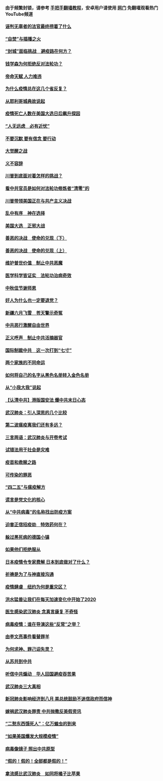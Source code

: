 #### 由于频繁封锁，请参考 [手把手翻墙教程](https://github.com/gfw-breaker/guides/wiki/)，安卓用户请使用 [网门](https://github.com/gfw-breaker/nogfw/blob/master/dl.md?t=02022202) 免翻墙观看热门YouTube频道 

#### [诬判无辜者的法官最终捞着了什么](../pages/87/419268.md?t=02022202) 

#### [“自焚”与插播之火](../pages/87/419226.md?t=02022202) 

#### [“封城”面临挑战　避疫路在何方？](../pages/87/419028.md?t=02022202) 

#### [钱学森为何拒绝反对法轮功？](../pages/87/418905.md?t=02022202) 

#### [帝命天赋 人力难违](../pages/87/418484.md?t=02022202) 

#### [为什么疫情总在这几个省反复？](../pages/87/418219.md?t=02022202) 

#### [从耶利哥城典故说起](../pages/87/416892.md?t=02022202) 

#### [疫情死亡人数在美国大选日后飙升探因](../pages/87/416606.md?t=02022202) 

#### [“人无远虑　必有近忧”](../pages/87/416513.md?t=02022202) 

#### [不要沉默 要有信念 要行动](../pages/87/416457.md?t=02022202) 

#### [大觉醒之战](../pages/87/416456.md?t=02022202) 

#### [义不容辞](../pages/87/415807.md?t=02022202) 

#### [川普到底面对着怎样的挑战？](../pages/87/415134.md?t=02022202) 

#### [看中共官员是如何对法轮功修炼者“清零”的](../pages/87/415130.md?t=02022202) 

#### [川普带领美国正在与共产主义决战](../pages/87/415095.md?t=02022202) 

#### [乱中有序　神在选择](../pages/87/414838.md?t=02022202) 

#### [美国大选　正邪大战](../pages/87/414771.md?t=02022202) 

#### [善恶的决战　使命的兑现（下）](../pages/87/414523.md?t=02022202) 

#### [善恶的决战　使命的兑现（上）](../pages/87/414522.md?t=02022202) 

#### [维护普世价值　制止中共恶魔](../pages/87/414454.md?t=02022202) 

#### [医学科学皆证实　法轮功治病奇效](../pages/87/413499.md?t=02022202) 

#### [中秋佳节谢师恩](../pages/87/412986.md?t=02022202) 

#### [好人为什么也一定要退党？](../pages/87/409385.md?t=02022202) 

#### [新疆六月飞雪　苍天警示奇冤](../pages/87/408550.md?t=02022202) 

#### [中共恶行激醒自由世界](../pages/87/408318.md?t=02022202) 

#### [正义呼声　制止中共活摘器官](../pages/87/408258.md?t=02022202) 

#### [国际制裁中共　这一次打到“七寸”](../pages/87/407879.md?t=02022202) 

#### [两个家族的不同命运](../pages/87/407774.md?t=02022202) 

#### [如何将自己的名字从黑色名册转入金色名册](../pages/87/407773.md?t=02022202) 

#### [从“小我大我”说起](../pages/87/407775.md?t=02022202) 

#### [【认清中共】港版国安法 爆中共末日心态](../pages/87/407778.md?t=02022202) 

#### [武汉肺炎：引人深思的几个比较](../pages/87/407622.md?t=02022202) 

#### [第二波瘟疫离我们还有多远？](../pages/87/407623.md?t=02022202) 

#### [三言两语：武汉肺炎与开卷考试](../pages/87/406382.md?t=02022202) 

#### [试错法用于社会是灾难](../pages/87/405917.md?t=02022202) 

#### [疫苗和救赎之路](../pages/87/404779.md?t=02022202) 

#### [可传染的罪恶](../pages/87/404778.md?t=02022202) 

#### [“四二五”与瘟疫解方](../pages/87/404236.md?t=02022202) 

#### [谎言是党文化的核心](../pages/87/403746.md?t=02022202) 

#### [从“中共病毒”的名称找出防疫方案](../pages/87/403741.md?t=02022202) 

#### [迫害正信招疫劫　特效药何在？](../pages/87/403668.md?t=02022202) 

#### [躲过黑死病的德国小镇](../pages/87/403585.md?t=02022202) 

#### [如果他们拒绝服从](../pages/87/403610.md?t=02022202) 

#### [日本疫情令专家费解  日本到底做对了什么？](../pages/87/403584.md?t=02022202) 

#### [祈祷是为了与神直接沟通](../pages/87/403563.md?t=02022202) 

#### [疫情肆虐　纽约为何是重灾区？](../pages/87/403341.md?t=02022202) 

#### [洪水猛兽让我们在每天加速变化中开始了2020](../pages/87/403002.md?t=02022202) 

#### [医生感染武汉肺炎 念真言康复 不奇怪](../pages/87/402911.md?t=02022202) 

#### [病毒疫情：谁在导演这些“反常”之举？](../pages/87/402912.md?t=02022202) 

#### [由李文亮事件看替罪羊](../pages/87/402868.md?t=02022202) 

#### [为何求神、罪己诏失灵？](../pages/87/402824.md?t=02022202) 

#### [从苏共到中共](../pages/87/402823.md?t=02022202) 

#### [听信中共煽动　华人回国避疫吞苦果](../pages/87/402695.md?t=02022202) 

#### [武汉肺炎三大真相](../pages/87/402314.md?t=02022202) 

#### [新冠肺炎影响经济到八月 美总统鼓励不迷信政府而信神](../pages/87/402559.md?t=02022202) 

#### [嫁祸武汉肺炎罪责 中共抛撒反美假资讯](../pages/87/402504.md?t=02022202) 

#### [“二愁东西饿死人”：亿万蝗虫的到来](../pages/87/402511.md?t=02022202) 

#### [“如果美国爆发大规模疫情”](../pages/87/402413.md?t=02022202) 

#### [病毒像镜子 照出中共原型](../pages/87/402414.md?t=02022202) 

#### [“假的！假的！全部都是假的！”](../pages/87/402392.md?t=02022202) 

#### [拿流感比武汉肺炎　如同将橘子比苹果](../pages/87/402313.md?t=02022202) 

